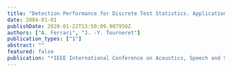 ```yaml
---
title: "Detection Performance for Discrete Test Statistics. Application to Low-Flux Imagery"
date: 2004-01-01
publishDate: 2020-01-22T13:50:09.907950Z
authors: ["A. Ferrari", "J. -Y. Tourneret"]
publication_types: ["1"]
abstract: ""
featured: false
publication: "*IEEE International Conference on Acoustics, Speech and Signal Processing (ICASSP)*"
---
```


